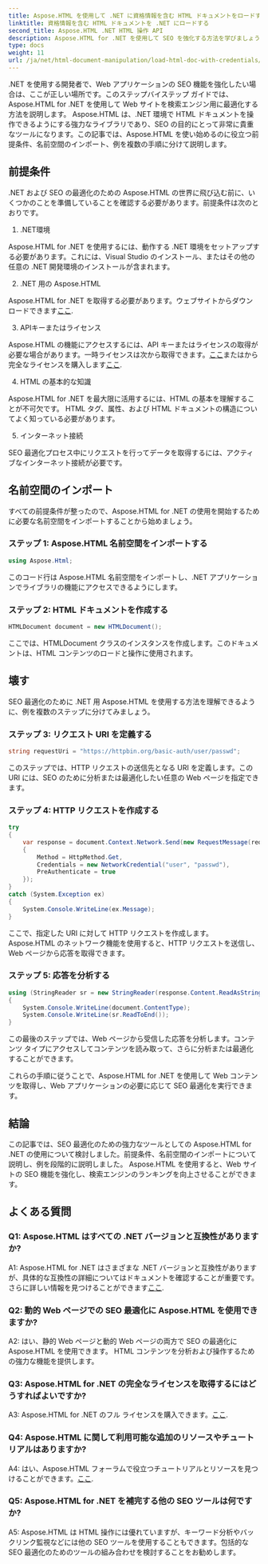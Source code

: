 ```yaml
---
title: Aspose.HTML を使用して .NET に資格情報を含む HTML ドキュメントをロードする
linktitle: 資格情報を含む HTML ドキュメントを .NET にロードする
second_title: Aspose.HTML .NET HTML 操作 API
description: Aspose.HTML for .NET を使用して SEO を強化する方法を学びましょう。ランキングを向上させ、Web コンテンツを分析し、検索エンジン用に最適化します。
type: docs
weight: 11
url: /ja/net/html-document-manipulation/load-html-doc-with-credentials/
---
```


.NET を使用する開発者で、Web アプリケーションの SEO 機能を強化したい場合は、ここが正しい場所です。このステップバイステップ ガイドでは、Aspose.HTML for .NET を使用して Web サイトを検索エンジン用に最適化する方法を説明します。 Aspose.HTML は、.NET 環境で HTML ドキュメントを操作できるようにする強力なライブラリであり、SEO の目的にとって非常に貴重なツールになります。この記事では、Aspose.HTML を使い始めるのに役立つ前提条件、名前空間のインポート、例を複数の手順に分けて説明します。

## 前提条件

.NET および SEO の最適化のための Aspose.HTML の世界に飛び込む前に、いくつかのことを準備していることを確認する必要があります。前提条件は次のとおりです。

1. .NET環境

Aspose.HTML for .NET を使用するには、動作する .NET 環境をセットアップする必要があります。これには、Visual Studio のインストール、またはその他の任意の .NET 開発環境のインストールが含まれます。

2. .NET 用の Aspose.HTML

Aspose.HTML for .NET を取得する必要があります。ウェブサイトからダウンロードできます[ここ](https://releases.aspose.com/html/net/). 

3. APIキーまたはライセンス

Aspose.HTML の機能にアクセスするには、API キーまたはライセンスの取得が必要な場合があります。一時ライセンスは次から取得できます。[ここ](https://purchase.aspose.com/temporary-license/)またはから完全なライセンスを購入します[ここ](https://purchase.aspose.com/buy).

4. HTML の基本的な知識

Aspose.HTML for .NET を最大限に活用するには、HTML の基本を理解することが不可欠です。 HTML タグ、属性、および HTML ドキュメントの構造についてよく知っている必要があります。

5. インターネット接続

SEO 最適化プロセス中にリクエストを行ってデータを取得するには、アクティブなインターネット接続が必要です。

## 名前空間のインポート

すべての前提条件が整ったので、Aspose.HTML for .NET の使用を開始するために必要な名前空間をインポートすることから始めましょう。

### ステップ 1: Aspose.HTML 名前空間をインポートする

```csharp
using Aspose.Html;
```

このコード行は Aspose.HTML 名前空間をインポートし、.NET アプリケーションでライブラリの機能にアクセスできるようにします。

### ステップ 2: HTML ドキュメントを作成する

```csharp
HTMLDocument document = new HTMLDocument();
```

ここでは、HTMLDocument クラスのインスタンスを作成します。このドキュメントは、HTML コンテンツのロードと操作に使用されます。

## 壊す

SEO 最適化のために .NET 用 Aspose.HTML を使用する方法を理解できるように、例を複数のステップに分けてみましょう。

### ステップ 3: リクエスト URI を定義する

```csharp
string requestUri = "https://httpbin.org/basic-auth/user/passwd";
```

このステップでは、HTTP リクエストの送信先となる URI を定義します。この URI には、SEO のために分析または最適化したい任意の Web ページを指定できます。

### ステップ 4: HTTP リクエストを作成する

```csharp
try
{
    var response = document.Context.Network.Send(new RequestMessage(requestUri)
    {
        Method = HttpMethod.Get,
        Credentials = new NetworkCredential("user", "passwd"),
        PreAuthenticate = true
    });
}
catch (System.Exception ex)
{
    System.Console.WriteLine(ex.Message);
}
```

ここで、指定した URI に対して HTTP リクエストを作成します。 Aspose.HTML のネットワーク機能を使用すると、HTTP リクエストを送信し、Web ページから応答を取得できます。

### ステップ 5: 応答を分析する

```csharp
using (StringReader sr = new StringReader(response.Content.ReadAsString()))
{
    System.Console.WriteLine(document.ContentType);
    System.Console.WriteLine(sr.ReadToEnd());
}
```

この最後のステップでは、Web ページから受信した応答を分析します。コンテンツ タイプにアクセスしてコンテンツを読み取って、さらに分析または最適化することができます。

これらの手順に従うことで、Aspose.HTML for .NET を使用して Web コンテンツを取得し、Web アプリケーションの必要に応じて SEO 最適化を実行できます。

## 結論

この記事では、SEO 最適化のための強力なツールとしての Aspose.HTML for .NET の使用について検討しました。前提条件、名前空間のインポートについて説明し、例を段階的に説明しました。 Aspose.HTML を使用すると、Web サイトの SEO 機能を強化し、検索エンジンのランキングを向上させることができます。

## よくある質問

### Q1: Aspose.HTML はすべての .NET バージョンと互換性がありますか?

 A1: Aspose.HTML for .NET はさまざまな .NET バージョンと互換性がありますが、具体的な互換性の詳細についてはドキュメントを確認することが重要です。さらに詳しい情報を見つけることができます[ここ](https://reference.aspose.com/html/net/).

### Q2: 動的 Web ページでの SEO 最適化に Aspose.HTML を使用できますか?

A2: はい、静的 Web ページと動的 Web ページの両方で SEO の最適化に Aspose.HTML を使用できます。 HTML コンテンツを分析および操作するための強力な機能を提供します。

### Q3: Aspose.HTML for .NET の完全なライセンスを取得するにはどうすればよいですか?

 A3: Aspose.HTML for .NET のフル ライセンスを購入できます。[ここ](https://purchase.aspose.com/buy).

### Q4: Aspose.HTML に関して利用可能な追加のリソースやチュートリアルはありますか?

 A4: はい、Aspose.HTML フォーラムで役立つチュートリアルとリソースを見つけることができます。[ここ](https://forum.aspose.com/).

### Q5: Aspose.HTML for .NET を補完する他の SEO ツールは何ですか?

A5: Aspose.HTML は HTML 操作には優れていますが、キーワード分析やバックリンク監視などには他の SEO ツールを使用することもできます。包括的な SEO 最適化のためのツールの組み合わせを検討することをお勧めします。